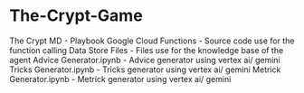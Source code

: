 # The-Crypt-Game

The Crypt MD  - Playbook
Google Cloud Functions - Source code use for the function calling
Data Store Files - Files use for the knowledge base of the agent
Advice Generator.ipynb - Advice generator using vertex ai/ gemini
Tricks Generator.ipynb - Tricks generator using vertex ai/ gemini
Metrick Generator.ipynb - Metrick generator using vertex ai/ gemini
